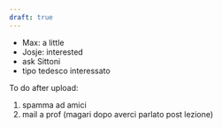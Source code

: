 ```yaml
---
draft: true
---
```

- Max: a little
- Josje: interested
- ask Sittoni
- tipo tedesco interessato

To do after upload:
1. spamma ad amici
2. mail a prof (magari dopo averci parlato post lezione)
